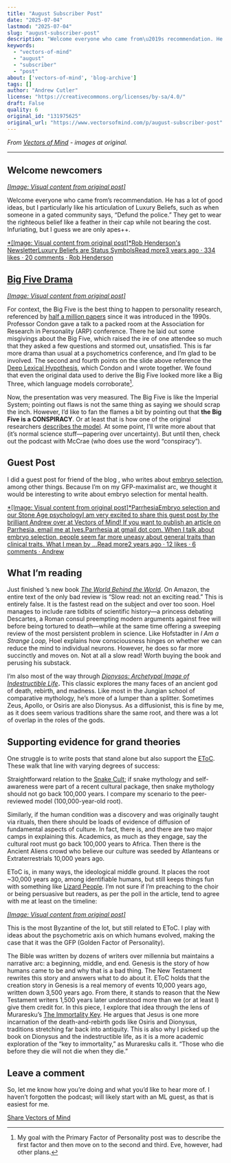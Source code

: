 ```yaml
---
title: "August Subscriber Post"
date: "2025-07-04"
lastmod: "2025-07-04"
slug: "august-subscriber-post"
description: "Welcome everyone who came from\u2019s recommendation. He has a lot of good ideas, but I particularly like his articulation of Luxury Beliefs, such as when someone in a gated community says, \u201cDefund the pol..."
keywords:
  - "vectors-of-mind"
  - "august"
  - "subscriber"
  - "post"
about: ['vectors-of-mind', 'blog-archive']
tags: []
author: "Andrew Cutler"
license: "https://creativecommons.org/licenses/by-sa/4.0/"
draft: False
quality: 6
original_id: "131975625"
original_url: "https://www.vectorsofmind.com/p/august-subscriber-post"
---
```

*From [Vectors of Mind](https://www.vectorsofmind.com/p/august-subscriber-post) - images at original.*

---

## Welcome newcomers


[*[Image: Visual content from original post]*](https://substackcdn.com/image/fetch/$s_!x939!,f_auto,q_auto:good,fl_progressive:steep/https%3A%2F%2Fsubstack-post-media.s3.amazonaws.com%2Fpublic%2Fimages%2F7be22533-adf1-4663-b1db-5eb047efd701_590x648.png)

Welcome everyone who came from’s recommendation. He has a lot of good ideas, but I particularly like his articulation of Luxury Beliefs, such as when someone in a gated community says, “Defund the police.” They get to wear the righteous belief like a feather in their cap while not bearing the cost. Infuriating, but I guess we are only apes++.

[*[Image: Visual content from original post]*Rob Henderson's NewsletterLuxury Beliefs are Status SymbolsRead more3 years ago · 334 likes · 20 comments · Rob Henderson](https://www.robkhenderson.com/p/status-symbols-and-the-struggle-for?utm_source=substack&utm_campaign=post_embed&utm_medium=web)

## [Big Five Drama](https://twitter.com/JessieSunPsych/status/1682794801643634689)


[*[Image: Visual content from original post]*](https://substackcdn.com/image/fetch/$s_!-Evu!,f_auto,q_auto:good,fl_progressive:steep/https%3A%2F%2Fsubstack-post-media.s3.amazonaws.com%2Fpublic%2Fimages%2F2fdb2382-1fb1-43c9-9b92-3b58f1d11e86_1200x1346.png)

For context, the Big Five is the best thing to happen to personality research, referenced by [half a million papers](https://scholar.google.com/scholar?hl=en&as_sdt=0%2C5&q=%22big+five%22+personality&btnG=) since it was introduced in the 1990s. Professor Condon gave a talk to a packed room at the Association for Research in Personality (ARP) conference. There he laid out some misgivings about the Big Five, which raised the ire of one attendee so much that they asked a few questions and stormed out, unsatisfied. This is far more drama than usual at a psychometrics conference, and I’m glad to be involved. The second and fourth points on the slide above reference the [Deep Lexical Hypothesis](https://psycnet.apa.org/record/2023-18692-001), which Condon and I wrote together. We found that even the original data used to derive the Big Five looked more like a Big Three, which language models corroborate[^1].

Now, the presentation was very measured. The Big Five is like the Imperial System; pointing out flaws is not the same thing as saying we should scrap the inch. However, I’d like to fan the flames a bit by pointing out that **the Big Five is a CONSPIRACY**. Or at least that is how one of the original researchers [describes the model](https://personalitypsychologypodcast.podbean.com/e/10_jeffmccrae/). At some point, I’ll write more about that (it’s normal science stuff—papering over uncertainty). But until then, check out the podcast with McCrae (who does use the word “conspiracy”).

## Guest Post


I did a guest post for friend of the blog , who writes about [embryo selection](https://www.aporiamagazine.com/p/embryo-selection-healthy-babies-vs?utm_source=substack&utm_campaign=post_embed&utm_medium=web), among other things. Because I’m on my GFP-maximalist arc, we thought it would be interesting to write about embryo selection for mental health.

[*[Image: Visual content from original post]*ParrhesiaEmbryo selection and our Stone Age psychologyI am very excited to share this guest post by the brilliant Andrew over at Vectors of Mind! If you want to publish an article on Parrhesia, email me at Ives.Parrhesia at gmail dot com. When I talk about embryo selection, people seem far more uneasy about general traits than clinical traits. What I mean by …Read more2 years ago · 12 likes · 6 comments · Andrew](https://parrhesia.substack.com/p/embryo-selection-and-our-stone-age?utm_source=substack&utm_campaign=post_embed&utm_medium=web)

## What I’m reading


Just finished ’s new book _[The World Behind the World](https://www.amazon.com/World-Behind-Consciousness-Limits-Science/dp/1982159383)_. On Amazon, the entire text of the only bad review is “Slow read: not an exciting read.” This is entirely false. It is the fastest read on the subject and over too soon. Hoel manages to include rare tidbits of scientific history—a princess debating Descartes, a Roman consul preempting modern arguments against free will before being tortured to death—while at the same time offering a sweeping review of the most persistent problem in science. Like Hofstadter in _I Am a Strange Loop,_ Hoel explains how consciousness hinges on whether we can reduce the mind to individual neurons. However, he does so far more succinctly and moves on. Not at all a slow read! Worth buying the book and perusing his substack.

I’m also most of the way through _[Dionysos: Archetypal Image of Indestructible Life](https://www.amazon.com/Dionysos-Archetypal-Image-Indestructible-Life/dp/0691029156)_**.** This classic explores the many faces of an ancient god of death, rebirth, and madness. Like most in the Jungian school of comparative mythology, he’s more of a lumper than a splitter. Sometimes Zeus, Apollo, or Osiris are also Dionysus. As a diffusionist, this is fine by me, as it does seem various traditions share the same root, and there was a lot of overlap in the roles of the gods.

## Supporting evidence for grand theories


One struggle is to write posts that stand alone but also support the [EToC](https://www.vectorsofmind.com/p/eve-theory-of-consciousness-v2). These walk that line with varying degrees of success:

Straightforward relation to the [Snake Cult](https://www.vectorsofmind.com/p/the-snake-cult-of-consciousness); if snake mythology and self-awareness were part of a recent cultural package, then snake mythology should not go back 100,000 years. I compare my scenario to the peer-reviewed model (100,000-year-old root).

Similarly, if the human condition was a discovery and was originally taught via rituals, then there should be loads of evidence of diffusion of fundamental aspects of culture. In fact, there is, and there are two major camps in explaining this. Academics, as much as they engage, say the cultural root must go back 100,000 years to Africa. Then there is the Ancient Aliens crowd who believe our culture was seeded by Atlanteans or Extraterrestrials 10,000 years ago.   
  
EToC is, in many ways, the ideological middle ground. It places the root ~30,000 years ago, among identifiable humans, but still keeps things fun with something like [Lizard People](https://www.vectorsofmind.com/p/the-snake-cult-of-consciousness). I’m not sure if I’m preaching to the choir or being persuasive but readers, as per the poll in the article, tend to agree with me at least on the timeline:

[*[Image: Visual content from original post]*](https://substackcdn.com/image/fetch/$s_!HsvZ!,f_auto,q_auto:good,fl_progressive:steep/https%3A%2F%2Fsubstack-post-media.s3.amazonaws.com%2Fpublic%2Fimages%2Fb4932b9c-d4f1-466b-a026-9f4eca89da14_1226x860.png)

This is the most Byzantine of the lot, but still related to EToC. I play with ideas about the psychometric axis on which humans evolved, making the case that it was the GFP (Golden Factor of Personality).

The Bible was written by dozens of writers over millennia but maintains a narrative arc: a beginning, middle, and end. Genesis is the story of how humans came to be and why that is a bad thing. The New Testament rewrites this story and answers what to do about it. EToC holds that the creation story in Genesis is a real memory of events 10,000 years ago, written down 3,500 years ago. From there, it stands to reason that the New Testament writers 1,500 years later understood more than we (or at least I) give them credit for. In this piece, I explore that idea through the lens of Muraresku’s [The Immortality Key](https://www.amazon.com/Immortality-Key-Uncovering-History-Religion/dp/1250207142). He argues that Jesus is one more incarnation of the death-and-rebirth gods like Osiris and Dionysus, traditions stretching far back into antiquity. This is also why I picked up the book on Dionysus and the indestructible life, as it is a more academic exploration of the “key to immortality,” as Muraresku calls it. “Those who die before they die will not die when they die.”

## Leave a comment


So, let me know how you’re doing and what you’d like to hear more of. I haven’t forgotten the podcast; will likely start with an ML guest, as that is easiest for me.

[Share Vectors of Mind](https://www.vectorsofmind.com/?utm_source=substack&utm_medium=email&utm_content=share&action=share)

[^1]: My goal with the Primary Factor of Personality post was to describe the first factor and then move on to the second and third. Eve, however, had other plans.
